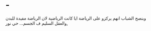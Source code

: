 # -
وبنصح الشباب انهم يركزو على الرياضة ايا كانت الرياضية لان الرياضة مفيدة للبدن والعقل السليم ف الجسم... حي نور,
